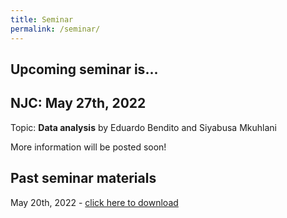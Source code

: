 ```yaml
---
title: Seminar
permalink: /seminar/
--- 
```


## Upcoming seminar is...

## NJC: May 27th, 2022

Topic: **Data analysis** by Eduardo Bendito and Siyabusa Mkuhlani

More information will be posted soon!

## Past seminar materials

May 20th, 2022 - [click here to download](./presentation/ExperimentalDesign_ByKananSaikai_NJC052022.pdf)
